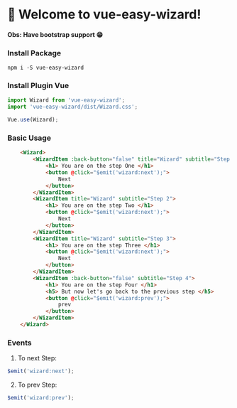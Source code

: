 # 🚀 Welcome to vue-easy-wizard!

#### Obs: Have bootstrap support :grin:

### Install Package
```
npm i -S vue-easy-wizard
```

### Install Plugin Vue
```js
import Wizard from 'vue-easy-wizard';
import 'vue-easy-wizard/dist/Wizard.css';

Vue.use(Wizard);
```

### Basic Usage
```html
    <Wizard>
        <WizardItem :back-button="false" title="Wizard" subtitle="Step 1">
            <h1> You are on the step One </h1>
            <button @click="$emit('wizard:next');">
                Next
            </button>
        </WizardItem>
        <WizardItem title="Wizard" subtitle="Step 2">
            <h1> You are on the step Two </h1>
            <button @click="$emit('wizard:next');">
                Next
            </button>
        </WizardItem>
        <WizardItem title="Wizard" subtitle="Step 3">
            <h1> You are on the step Three </h1>
            <button @click="$emit('wizard:next');">
                Next
            </button>
        </WizardItem>
        <WizardItem :back-button="false" subtitle="Step 4">
            <h1> You are on the step Four </h1>
            <h5> But now let's go back to the previous step </h5>
            <button @click="$emit('wizard:prev');">
                prev
            </button>
        </WizardItem>
    </Wizard>
```

### Events

1. To next Step:
```js
$emit('wizard:next');
```
2. To prev Step:
```js
$emit('wizard:prev');
```